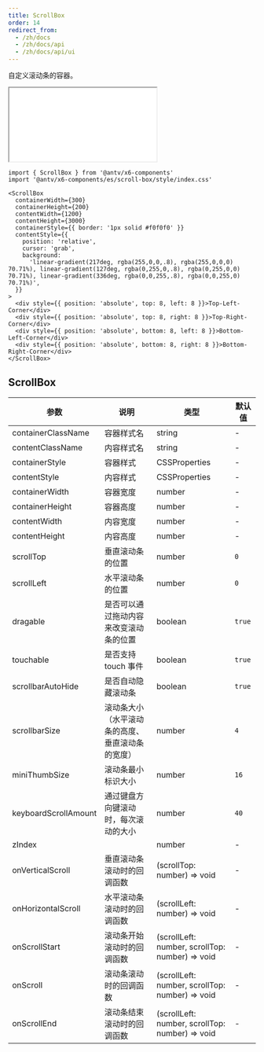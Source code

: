 ```yaml
---
title: ScrollBox
order: 14
redirect_from:
  - /zh/docs
  - /zh/docs/api
  - /zh/docs/api/ui
---
```


自定义滚动条的容器。

<iframe src="/demos/api/ui/scrollbox/basic"></iframe>


```tsx
import { ScrollBox } from '@antv/x6-components'
import '@antv/x6-components/es/scroll-box/style/index.css'

<ScrollBox
  containerWidth={300}
  containerHeight={200}
  contentWidth={1200}
  contentHeight={3000}
  containerStyle={{ border: '1px solid #f0f0f0' }}
  contentStyle={{
    position: 'relative',
    cursor: 'grab',
    background:
      'linear-gradient(217deg, rgba(255,0,0,.8), rgba(255,0,0,0) 70.71%), linear-gradient(127deg, rgba(0,255,0,.8), rgba(0,255,0,0) 70.71%), linear-gradient(336deg, rgba(0,0,255,.8), rgba(0,0,255,0) 70.71%)',
  }}
>
  <div style={{ position: 'absolute', top: 8, left: 8 }}>Top-Left-Corner</div>
  <div style={{ position: 'absolute', top: 8, right: 8 }}>Top-Right-Corner</div>
  <div style={{ position: 'absolute', bottom: 8, left: 8 }}>Bottom-Left-Corner</div>
  <div style={{ position: 'absolute', bottom: 8, right: 8 }}>Bottom-Right-Corner</div>
</ScrollBox>
```

## ScrollBox

| 参数                 | 说明                                          | 类型                                            | 默认值 |
|----------------------|-----------------------------------------------|-------------------------------------------------|--------|
| containerClassName   | 容器样式名                                    | string                                          | -      |
| contentClassName     | 内容样式名                                    | string                                          | -      |
| containerStyle       | 容器样式                                      | CSSProperties                                   | -      |
| contentStyle         | 内容样式                                      | CSSProperties                                   | -      |
| containerWidth       | 容器宽度                                      | number                                          | -      |
| containerHeight      | 容器高度                                      | number                                          | -      |
| contentWidth         | 内容宽度                                      | number                                          | -      |
| contentHeight        | 内容高度                                      | number                                          | -      |
| scrollTop            | 垂直滚动条的位置                              | number                                          | `0`    |
| scrollLeft           | 水平滚动条的位置                              | number                                          | `0`    |
| dragable             | 是否可以通过拖动内容来改变滚动条的位置        | boolean                                         | `true` |
| touchable            | 是否支持 touch 事件                           | boolean                                         | `true` |
| scrollbarAutoHide    | 是否自动隐藏滚动条                            | boolean                                         | `true` |
| scrollbarSize        | 滚动条大小（水平滚动条的高度、垂直滚动条的宽度） | number                                          | `4`    |
| miniThumbSize        | 滚动条最小标识大小                            | number                                          | `16`   |
| keyboardScrollAmount | 通过键盘方向键滚动时，每次滚动的大小           | number                                          | `40`   |
| zIndex               |                                               | number                                          | -      |
| onVerticalScroll     | 垂直滚动条滚动时的回调函数                    | (scrollTop: number) => void                     | -      |
| onHorizontalScroll   | 水平滚动条滚动时的回调函数                    | (scrollLeft: number) => void                    | -      |
| onScrollStart        | 滚动条开始滚动时的回调函数                    | (scrollLeft: number, scrollTop: number) => void | -      |
| onScroll             | 滚动条滚动时的回调函数                        | (scrollLeft: number, scrollTop: number) => void | -      |
| onScrollEnd          | 滚动条结束滚动时的回调函数                    | (scrollLeft: number, scrollTop: number) => void | -      |

